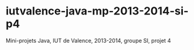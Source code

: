 iutvalence-java-mp-2013-2014-si-p4
==================================

Mini-projets Java, IUT de Valence, 2013-2014, groupe SI, projet 4
